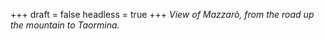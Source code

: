 
+++
draft = false
headless = true
+++
_View of Mazzarò, from the road up the mountain to Taormina._

